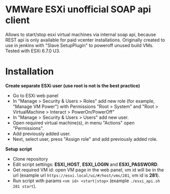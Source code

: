# VMWare ESXi unofficial SOAP api client
Allows to start/stop esxi virtual machines via internal soap api, because REST api is only available for paid vcenter installations.
Originally created to use in jenkins with "Slave SetupPlugin" to poweroff unused build VMs.
Tested with ESXi 6.7.0 U3.

# Installation

**Create separate ESXi user (use root is not is the best practice)**
* Go to ESXi web panel
* In "Manage > Security & Users > Roles" add new role (for example, "Manage VM Power") with Permissions "Root > System" and "Root > VirtualMachine > Interact > PowerOn/PowerOff"
* In "Manage > Security & Users > Users" add new user.
* Open required virtual machine(s), in menu "Actions" open "Permissions".
* Add previously added user.
* Next, select user, press "Assign role" and add previously added role.

**Setup script**
* Clone repository
* Edit script settings: **ESXI_HOST**, **ESXI_LOGIN** and **ESXI_PASSWORD**.
* Get required VM id: open VM page in the web panel, vm id will be in the url (example url ``https://esxi.local/ui/#/host/vms/281``, vm id is **281**).
* Run script with params ``<vm id> <start|stop>`` (example ``./esxi_api.sh 281 start``).